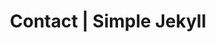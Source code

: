 ---
title: Contact | Simple Jekyll
header: Contact our department
summary: This page tells you how to make contact with us.
link: /contact/
layout: default
---